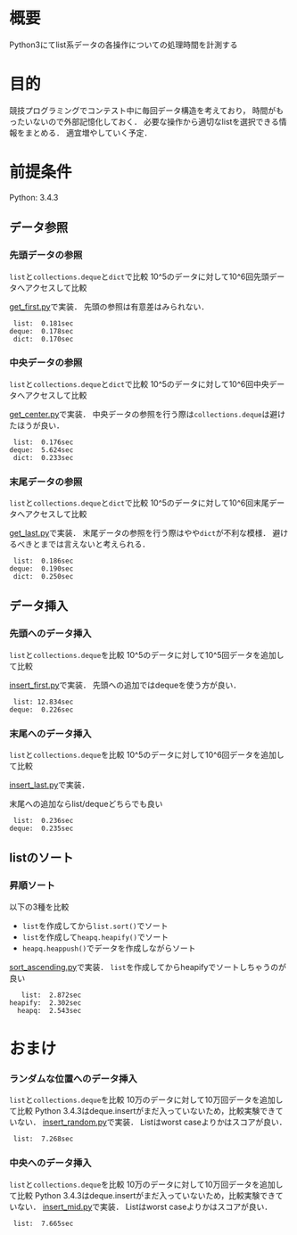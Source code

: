 # 概要
Python3にてlist系データの各操作についての処理時間を計測する

# 目的
競技プログラミングでコンテスト中に毎回データ構造を考えており，
時間がもったいないので外部記憶化しておく．
必要な操作から適切なlistを選択できる情報をまとめる．
適宜増やしていく予定．

# 前提条件
Python: 3.4.3

## データ参照
### 先頭データの参照
`list`と`collections.deque`と`dict`で比較
10^5のデータに対して10^6回先頭データへアクセスして比較

[get_first.py](/python/get_first.py)で実装．
先頭の参照は有意差はみられない．

```text
 list:  0.181sec
deque:  0.178sec
 dict:  0.170sec
```

### 中央データの参照
`list`と`collections.deque`と`dict`で比較
10^5のデータに対して10^6回中央データへアクセスして比較

[get_center.py](/python/get_center.py)で実装．
中央データの参照を行う際は`collections.deque`は避けたほうが良い．

```text
 list:  0.176sec
deque:  5.624sec
 dict:  0.233sec
```

### 末尾データの参照
`list`と`collections.deque`と`dict`で比較
10^5のデータに対して10^6回末尾データへアクセスして比較

[get_last.py](/python/get_last.py)で実装．
末尾データの参照を行う際はやや`dict`が不利な模様．
避けるべきとまでは言えないと考えられる．

```text
 list:  0.186sec
deque:  0.190sec
 dict:  0.250sec
```

## データ挿入
### 先頭へのデータ挿入
`list`と`collections.deque`を比較
10^5のデータに対して10^5回データを追加して比較

[insert_first.py](/python/insert_first.py)で実装．
先頭への追加ではdequeを使う方が良い．

```text:result
 list: 12.834sec
deque:  0.226sec
```

### 末尾へのデータ挿入
`list`と`collections.deque`を比較
10^5のデータに対して10^6回データを追加して比較

[insert_last.py](/python/insert_last.py)で実装．

末尾への追加ならlist/dequeどちらでも良い

```text:result
 list:  0.236sec
deque:  0.235sec
```

## listのソート
### 昇順ソート
以下の3種を比較

- `list`を作成してから`list.sort()`でソート
- `list`を作成して`heapq.heapify()`でソート
- `heapq.heappush()`でデータを作成しながらソート

[sort_ascending.py](/python/sort_ascneding.py)で実装．
`list`を作成してからheapifyでソートしちゃうのが良い

```text:result
   list:  2.872sec
heapify:  2.302sec
  heapq:  2.543sec
```


# おまけ
### ランダムな位置へのデータ挿入
`list`と`collections.deque`を比較
10万のデータに対して10万回データを追加して比較
Python 3.4.3はdeque.insertがまだ入っていないため，比較実験できていない．
[insert_random.py](/python/insert_random.py)で実装．
Listはworst caseよりかはスコアが良い．

```text:result
 list:  7.268sec
```

### 中央へのデータ挿入
`list`と`collections.deque`を比較
10万のデータに対して10万回データを追加して比較
Python 3.4.3はdeque.insertがまだ入っていないため，比較実験できていない．
[insert_mid.py](/python/insert_mid.py)で実装．
Listはworst caseよりかはスコアが良い．

```text:result
 list:  7.665sec
```

